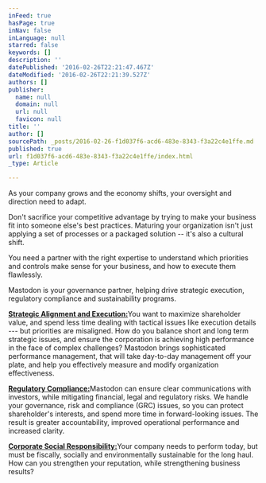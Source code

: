 ```yaml
---
inFeed: true
hasPage: true
inNav: false
inLanguage: null
starred: false
keywords: []
description: ''
datePublished: '2016-02-26T22:21:47.467Z'
dateModified: '2016-02-26T22:21:39.527Z'
authors: []
publisher:
  name: null
  domain: null
  url: null
  favicon: null
title: ''
author: []
sourcePath: _posts/2016-02-26-f1d037f6-acd6-483e-8343-f3a22c4e1ffe.md
published: true
url: f1d037f6-acd6-483e-8343-f3a22c4e1ffe/index.html
_type: Article

---
```

As your company grows and the economy shifts, your oversight and direction need to adapt.

Don't sacrifice your competitive advantage by trying to make your business fit into someone else's best practices. Maturing your organization isn't just applying a set of processes or a packaged solution -- it's also a cultural shift.

You need a partner with the right expertise to understand which priorities and controls make sense for your business, and how to execute them flawlessly.

Mastodon is your governance partner, helping drive strategic execution, regulatory compliance and sustainability programs.

[**Strategic Alignment and Execution:**][0]You want to maximize shareholder value, and spend less time dealing with tactical issues like execution details --- but priorities are misaligned. How do you balance short and long term strategic issues, and ensure the corporation is achieving high performance in the face of complex challenges? Mastodon brings sophisticated performance management, that will take day-to-day management off your plate, and help you effectively measure and modify organization effectiveness.

[**Regulatory Compliance:**][1]Mastodon can ensure clear communications with investors, while mitigating financial, legal and regulatory risks. We handle your governance, risk and compliance (GRC) issues, so you can protect shareholder's interests, and spend more time in forward-looking issues. The result is greater accountability, improved operational performance and increased clarity.

[**Corporate Social Responsibility:**][2]Your company needs to perform today, but must be fiscally, socially and environmentally sustainable for the long haul. How can you strengthen your reputation, while strengthening business results?

[0]: http://mastodonconsulting.com/services_strategy.html
[1]: http://mastodonconsulting.com/services_compliance.html
[2]: http://mastodonconsulting.com/services_csr.html